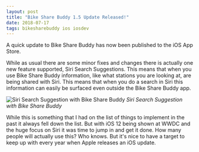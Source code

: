 ```yaml
---
layout: post
title: "Bike Share Buddy 1.5 Update Released!"
date: 2018-07-17
tags: bikesharebuddy ios iosdev
---
```


A quick update to Bike Share Buddy has now been published to the iOS App Store.

While as usual there are some minor fixes and changes there is actually one new feature supported, Siri Search Suggestions. This means that when you use Bike Share Buddy information, like what stations you are looking at, are being shared with Siri. This means that when you do a search in Siri this information can easily be surfaced even outside the Bike Share Buddy app.

![Siri Search Suggestion with Bike Share Buddy]({{site.baseurl}}/images/posts/BikeBuddySiriSearch.JPG)
_Siri Search Suggestion with Bike Share Buddy_

While this is something that I had on the list of things to implement in the past it always fell down the list. But with iOS 12 being shown at WWDC and the huge focus on Siri it was time to jump in and get it done. How many people will actually use this? Who knows. But it's nice to have a target to keep up with every year when Apple releases an iOS update.
